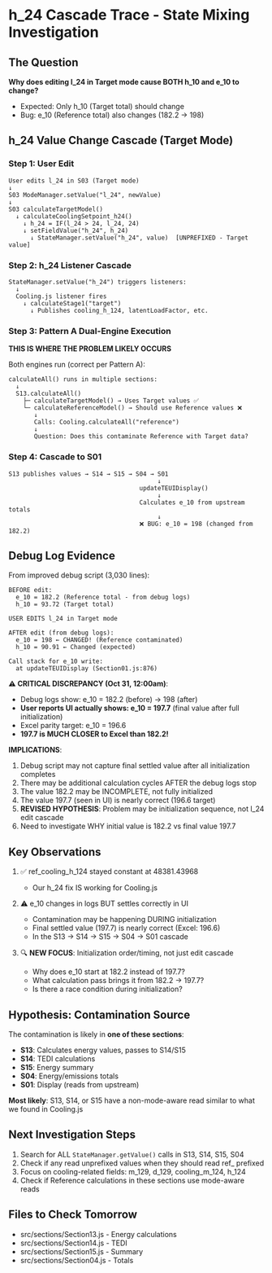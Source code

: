 # h_24 Cascade Trace - State Mixing Investigation

## The Question
**Why does editing l_24 in Target mode cause BOTH h_10 and e_10 to change?**
- Expected: Only h_10 (Target total) should change
- Bug: e_10 (Reference total) also changes (182.2 → 198)

## h_24 Value Change Cascade (Target Mode)

### Step 1: User Edit
```
User edits l_24 in S03 (Target mode)
↓
S03 ModeManager.setValue("l_24", newValue)
↓
S03 calculateTargetModel()
  ↓ calculateCoolingSetpoint_h24()
    ↓ h_24 = IF(l_24 > 24, l_24, 24)
    ↓ setFieldValue("h_24", h_24)
      ↓ StateManager.setValue("h_24", value)  [UNPREFIXED - Target value]
```

### Step 2: h_24 Listener Cascade
```
StateManager.setValue("h_24") triggers listeners:
  ↓
  Cooling.js listener fires
    ↓ calculateStage1("target")
      ↓ Publishes cooling_h_124, latentLoadFactor, etc.
```

### Step 3: Pattern A Dual-Engine Execution
**THIS IS WHERE THE PROBLEM LIKELY OCCURS**

Both engines run (correct per Pattern A):
```
calculateAll() runs in multiple sections:
  ↓
  S13.calculateAll()
    ├─ calculateTargetModel() → Uses Target values ✅
    └─ calculateReferenceModel() → Should use Reference values ❌
       ↓
       Calls: Cooling.calculateAll("reference")
       ↓
       Question: Does this contaminate Reference with Target data?
```

### Step 4: Cascade to S01
```
S13 publishes values → S14 → S15 → S04 → S01
                                         ↓
                                    updateTEUIDisplay()
                                         ↓
                                    Calculates e_10 from upstream totals
                                         ↓
                                    ❌ BUG: e_10 = 198 (changed from 182.2)
```

## Debug Log Evidence

From improved debug script (3,030 lines):

```
BEFORE edit:
  e_10 = 182.2 (Reference total - from debug logs)
  h_10 = 93.72 (Target total)

USER EDITS l_24 in Target mode

AFTER edit (from debug logs):
  e_10 = 198 ← CHANGED! (Reference contaminated)
  h_10 = 90.91 ← Changed (expected)

Call stack for e_10 write:
  at updateTEUIDisplay (Section01.js:876)
```

**⚠️ CRITICAL DISCREPANCY (Oct 31, 12:00am)**:
- Debug logs show: e_10 = 182.2 (before) → 198 (after)
- **User reports UI actually shows: e_10 = 197.7** (final value after full initialization)
- Excel parity target: e_10 = 196.6
- **197.7 is MUCH CLOSER to Excel than 182.2!**

**IMPLICATIONS**:
1. Debug script may not capture final settled value after all initialization completes
2. There may be additional calculation cycles AFTER the debug logs stop
3. The value 182.2 may be INCOMPLETE, not fully initialized
4. The value 197.7 (seen in UI) is nearly correct (196.6 target)
5. **REVISED HYPOTHESIS**: Problem may be initialization sequence, not l_24 edit cascade
6. Need to investigate WHY initial value is 182.2 vs final value 197.7

## Key Observations

1. ✅ ref_cooling_h_124 stayed constant at 48381.43968
   - Our h_24 fix IS working for Cooling.js

2. ⚠️ e_10 changes in logs BUT settles correctly in UI
   - Contamination may be happening DURING initialization
   - Final settled value (197.7) is nearly correct (Excel: 196.6)
   - In the S13 → S14 → S15 → S04 → S01 cascade

3. 🔍 **NEW FOCUS**: Initialization order/timing, not just edit cascade
   - Why does e_10 start at 182.2 instead of 197.7?
   - What calculation pass brings it from 182.2 → 197.7?
   - Is there a race condition during initialization?

## Hypothesis: Contamination Source

The contamination is likely in **one of these sections**:
- **S13**: Calculates energy values, passes to S14/S15
- **S14**: TEDI calculations
- **S15**: Energy summary
- **S04**: Energy/emissions totals
- **S01**: Display (reads from upstream)

**Most likely**: S13, S14, or S15 have a non-mode-aware read similar to what we found in Cooling.js

## Next Investigation Steps

1. Search for ALL `StateManager.getValue()` calls in S13, S14, S15, S04
2. Check if any read unprefixed values when they should read ref_ prefixed
3. Focus on cooling-related fields: m_129, d_129, cooling_m_124, h_124
4. Check if Reference calculations in these sections use mode-aware reads

## Files to Check Tomorrow
- src/sections/Section13.js - Energy calculations
- src/sections/Section14.js - TEDI
- src/sections/Section15.js - Summary
- src/sections/Section04.js - Totals
